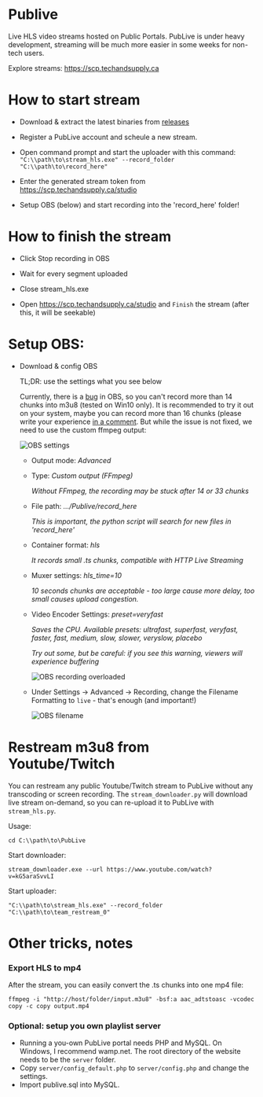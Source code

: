 # Publive

Live HLS video streams hosted on Public Portals. PubLive is under heavy development, streaming will be much more easier in some weeks for non-tech users.

Explore streams: https://scp.techandsupply.ca

# How to start stream

- Download & extract the latest binaries from [releases](https://github.com/EvilRedHorse/SkyLive/releases)

- Register a PubLive account and scheule a new stream.

- Open command prompt and start the uploader with this command: `"C:\\path\to\stream_hls.exe" --record_folder "C:\\path\to\record_here"`

- Enter the generated stream token from https://scp.techandsupply.ca/studio

- Setup OBS (below) and start recording into the 'record_here' folder!

# How to finish the stream

- Click Stop recording in OBS

- Wait for every segment uploaded

- Close stream_hls.exe

- Open https://scp.techandsupply.ca/studio and `Finish` the stream (after this, it will be seekable)

# Setup OBS:

- Download & config OBS

  TL;DR: use the settings what you see below
  
  Currently, there is a [bug](https://github.com/obsproject/obs-studio/issues/2500) in OBS, so you can't record more than 14 chunks into m3u8 (tested on Win10 only). It is recommended to try it out on your system, maybe you can record more than 16 chunks (please write your experience [in a comment](https://github.com/obsproject/obs-studio/issues/2500). But while the issue is not fixed, we need to use the custom ffmpeg output:
  
  ![OBS settings](https://raw.githubusercontent.com/EvilRedHorse/Skylive/master/docs/obs_settings.jpg)

    - Output mode: *Advanced*
    
    - Type: *Custom output (FFmpeg)*
    
      *Without FFmpeg, the recording may be stuck after 14 or 33 chunks*
    
    - File path: *.../Publive/record_here*
    
      *This is important, the python script will search for new files in 'record_here'*
    
    - Container format: *hls*
    
      *It records small .ts chunks, compatible with HTTP Live Streaming*
    
    - Muxer settings: *hls_time=10*
    
      *10 seconds chunks are acceptable - too large cause more delay, too small causes upload congestion.*
      
    - Video Encoder Settings: *preset=veryfast*
    
      *Saves the CPU. Available presets: ultrafast, superfast, veryfast, faster, fast, medium, slow, slower, veryslow, placebo*
      
      *Try out some, but be careful: if you see this warning, viewers will experience buffering*
      
      ![OBS recording overloaded](https://raw.githubusercontent.com/EvilRedHorse/Skylive/master/docs/overload.jpg)
    
    - Under Settings -> Advanced -> Recording, change the Filename Formatting to `live` - that's enough (and important!)
    
      ![OBS filename](https://raw.githubusercontent.com/EvilRedHorse/Skylive/master/docs/obs_filename.jpg)

# Restream m3u8 from Youtube/Twitch

You can restream any public Youtube/Twitch stream to PubLive without any transcoding or screen recording. The `stream_downloader.py` will download live stream on-demand, so you can re-upload it to PubLive with `stream_hls.py`.

Usage: 

`cd C:\\path\to\PubLive`

Start downloader:

`stream_downloader.exe --url https://www.youtube.com/watch?v=kG5araSvvLI`

Start uploader:

`"C:\\path\to\stream_hls.exe" --record_folder "C:\\path\to\team_restream_0"`

# Other tricks, notes

### Export HLS to mp4

After the stream, you can easily convert the .ts chunks into one mp4 file:

`ffmpeg -i "http://host/folder/input.m3u8" -bsf:a aac_adtstoasc -vcodec copy -c copy output.mp4`

### Optional: setup you own playlist server

- Running a you-own PubLive portal needs PHP and MySQL. On Windows, I recommend wamp.net. The root directory of the website needs to be the `server` folder.
- Copy `server/config_default.php` to `server/config.php` and change the settings.
- Import publive.sql into MySQL.
